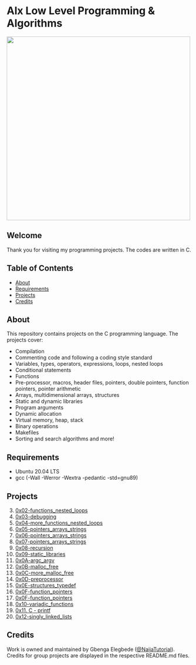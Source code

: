 # Alx Low Level Programming & Algorithms

<img src="https://user-images.githubusercontent.com/111250548/196811919-64bea518-5674-46ee-a363-e6a3c15c36ca.png" width="500" height="500">



## Welcome
Thank you for visiting my programming projects. The codes are written in C.

## Table of Contents
* [About](#about)
* [Requirements](#requirements)
* [Projects](#projects)
* [Credits](#credits)

## About
This repository contains projects on the C programming language. The projects cover:
- Compilation
- Commenting code and following a coding style standard
- Variables, types, operators, expressions, loops, nested loops
- Conditional statements
- Functions
- Pre-processor, macros, header files, pointers, double pointers, function pointers, pointer arithmetic
- Arrays, multidimensional arrays, structures
- Static and dynamic libraries
- Program arguments
- Dynamic allocation
- Virtual memory, heap, stack
- Binary operations
- Makefiles
- Sorting and search algorithms
and more!

## Requirements
* Ubuntu 20.04 LTS
* gcc  (-Wall -Werror -Wextra -pedantic -std=gnu89)

## Projects
3. [0x02-functions_nested_loops](https://github.com/serena0012/alx-low_level_programming/tree/master/0x02-functions_nested_loops)
4. [0x03-debugging](https://github.com/serena0012/alx-low_level_programming/tree/master/0x03-debugging)
5. [0x04-more_functions_nested_loops](https://github.com/serena0012/alx-low_level_programming/tree/master/0x04-more_functions_nested_loops)
6. [0x05-pointers_arrays_strings](https://github.com/serena0012/alx-low_level_programming/tree/master/0x05-pointers_arrays_strings)
7. [0x06-pointers_arrays_strings](https://github.com/serena0012/alx-low_level_programming/tree/master/0x06-pointers_arrays_strings)
8. [0x07-pointers_arrays_strings](https://github.com/serena0012/alx-low_level_programming/tree/master/0x07-pointers_arrays_strings)
9. [0x08-recursion](https://github.com/serena0012/alx-low_level_programming/tree/master/0x08-recursion)
10. [0x09-static_libraries](https://github.com/serena0012/alx-low_level_programming/tree/master/0x09-static_libraries)
11. [0x0A-argc_argv](https://github.com/serena0012/alx-low_level_programming/tree/master/0x0A-argc_argv)
12. [0x0B-malloc_free](https://github.com/serena0012/alx-low_level_programming/tree/master/0x0B-malloc_free)
13. [0x0C-more_malloc_free](https://github.com/serena0012/alx-low_level_programming/tree/master/0x0C-more_malloc_free)
14. [0x0D-preprocessor](https://github.com/serena0012/alx-low_level_programming/tree/master/0x0D-preprocessor)
15. [0x0E-structures_typedef](https://github.com/serena0012/alx-low_level_programming/tree/master/0x0E-structures_typedef)
16. [0x0F-function_pointers](https://github.com/serena0012/alx-low_level_programming/tree/master/0x0F-function_pointers)
17. [0x0F-function_pointers](https://github.com/serena0012/alx-low_level_programming/tree/master/0x0F-function_pointer)
18. [0x10-variadic_functions](https://github.com/serena0012/alx-low_level_programming/tree/master/0x10-variadic_functions)
19. [0x11. C - printf](https://github.com/code-vibe/printf)
20. [0x12-singly_linked_lists](https://github.com/serena0012/alx-low_level_programming/tree/master/0x12-singly_linked_lists)






## Credits
Work is owned and maintained by Gbenga Elegbede ([@NaijaTutorial](https://twitter.com/NaijaTutorial)). Credits for group projects are displayed in the respective README.md files.

